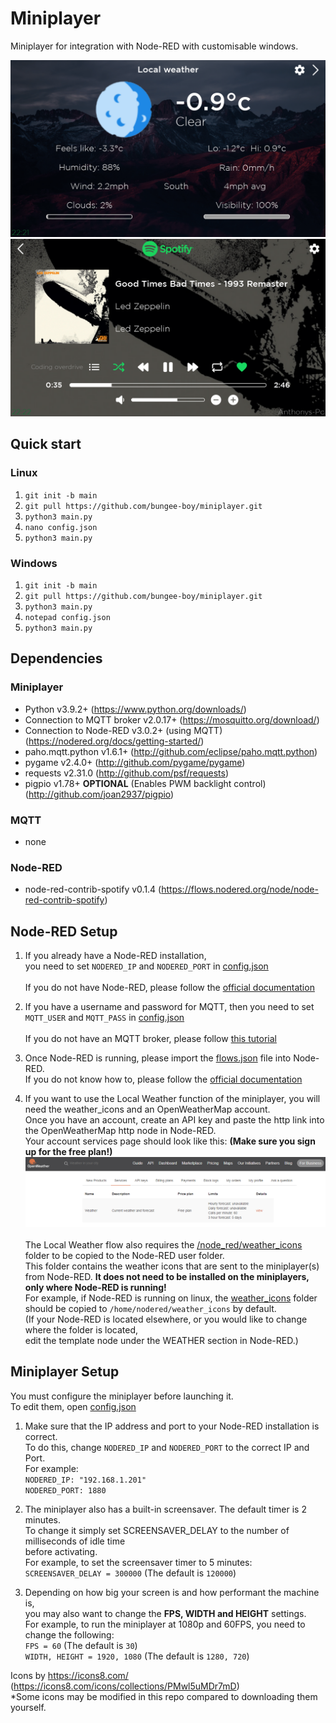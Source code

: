 # Miniplayer

Miniplayer for integration with Node-RED with customisable windows.

![Local weather screenshot](/docs/images/local_weather_screenshot.png)\
![Spotify screenshot](/docs/images/spotify_screenshot.png)

## Quick start
### Linux
1. `git init -b main`
2. `git pull https://github.com/bungee-boy/miniplayer.git`
3. `python3 main.py`
4. `nano config.json`
5. `python3 main.py`
### Windows
1. `git init -b main`
2. `git pull https://github.com/bungee-boy/miniplayer.git`
3. `python3 main.py`
4. `notepad config.json`
5. `python3 main.py`

## Dependencies
### Miniplayer
+ Python v3.9.2+ (https://www.python.org/downloads/)
+ Connection to MQTT broker v2.0.17+ (https://mosquitto.org/download/)
+ Connection to Node-RED v3.0.2+ (using MQTT) (https://nodered.org/docs/getting-started/)
+ paho.mqtt.python v1.6.1+ (http://github.com/eclipse/paho.mqtt.python)
+ pygame v2.4.0+ (http://github.com/pygame/pygame)
+ requests v2.31.0 (http://github.com/psf/requests)
+ pigpio v1.78+  **OPTIONAL** (Enables PWM backlight control) (http://github.com/joan2937/pigpio)
### MQTT
+ none
### Node-RED
+ node-red-contrib-spotify v0.1.4 (https://flows.nodered.org/node/node-red-contrib-spotify)

## Node-RED Setup
1. If you already have a Node-RED installation,\
you need to set `NODERED_IP` and `NODERED_PORT` in [config.json](config.json)\
\
If you do not have Node-RED, please follow the 
[official documentation](https://nodered.org/docs/getting-started/)


2. If you have a username and password for MQTT, then you need to set\
`MQTT_USER` and `MQTT_PASS` in [config.json](config.json)\
\
If you do not have an MQTT broker, please follow
[this tutorial](https://microcontrollerslab.com/install-mosquitto-mqtt-broker-windows-linux/)


2. Once Node-RED is running, please import the [flows.json](flows.json) file into Node-RED.\
If you do not know how to, please follow the 
[official documentation](https://nodered.org/docs/user-guide/editor/workspace/import-export)


3. If you want to use the Local Weather function of the miniplayer,
you will need the weather_icons and an OpenWeatherMap account.\
Once you have an account, create an API key and paste the http link into the OpenWeatherMap http node in Node-RED.\
Your account services page should look like this: **(Make sure you sign up for the free plan!)**\
![Screenshot example of OpenWeatherMap services page](/docs/images/OpenWeatherMap.png)\
\
The Local Weather flow also requires the [/node_red/weather_icons](/node_red/weather_icons)
folder to be copied to the Node-RED user folder.\
This folder contains the weather icons that are sent to the miniplayer(s) from Node-RED.
**It does not need to be installed on the miniplayers, only where Node-RED is running!**\
For example, if Node-RED is running on linux, the [weather_icons](/node_red/weather_icons) folder should be copied to
`/home/nodered/weather_icons` by default.\
(If your Node-RED is located elsewhere, or you would like to change where the folder is located,\
edit the template node under the WEATHER section in Node-RED.)

## Miniplayer Setup
You must configure the miniplayer before launching it.\
To edit them, open [config.json](config.json)

1. Make sure that the IP address and port to your Node-RED installation is correct.\
To do this, change `NODERED_IP` and `NODERED_PORT` to the correct IP and Port.\
For example:\
`NODERED_IP: "192.168.1.201"`\
`NODERED_PORT: 1880`


2. The miniplayer also has a built-in screensaver. The default timer is 2 minutes.\
To change it simply set SCREENSAVER_DELAY to the number of milliseconds of idle time\
before activating.\
For example, to set the screensaver timer to 5 minutes:\
`SCREENSAVER_DELAY = 300000` (The default is `120000`)


3. Depending on how big your screen is and how performant the machine is,\
you may also want to change the **FPS, WIDTH and HEIGHT** settings.\
For example, to run the miniplayer at 1080p and 60FPS, you need to change the following:\
`FPS = 60` (The default is `30`)\
`WIDTH, HEIGHT = 1920, 1080` (The default is `1280, 720`)

Icons by https://icons8.com/ (https://icons8.com/icons/collections/PMwl5uMDr7mD)\
*Some icons may be modified in this repo compared to downloading them yourself.
